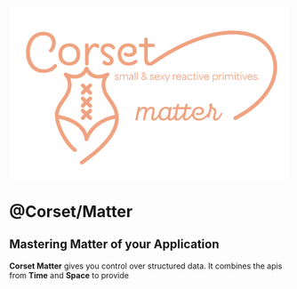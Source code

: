 ![logo](./corset-matter-logo.png)

# @Corset/Matter

## Mastering Matter of your Application

**Corset Matter** gives you control over structured data. It combines the apis from **Time** and **Space** to provide
